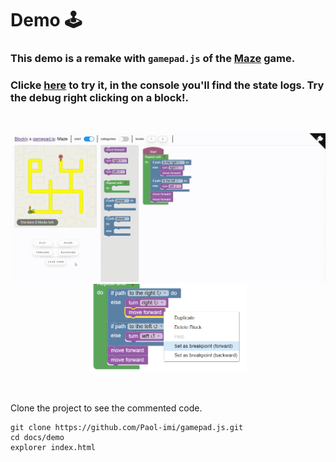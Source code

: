 # Demo 🕹️

### This demo is a remake with `gamepad.js` of the [Maze](https://blockly-games.appspot.com/maze) game. 
### Clicke [here](https://paol-imi.github.io/gamepad.js/demo) to try it, in the console you'll find the state logs. Try the debug right clicking on a block!.

<br>

![](images/demo.gif)
<img width="25%"><img src="images/breakpoint.png" width="50%" left="25%">

<br>

Clone the project to see the commented code.

```
git clone https://github.com/Paol-imi/gamepad.js.git
cd docs/demo
explorer index.html
```

